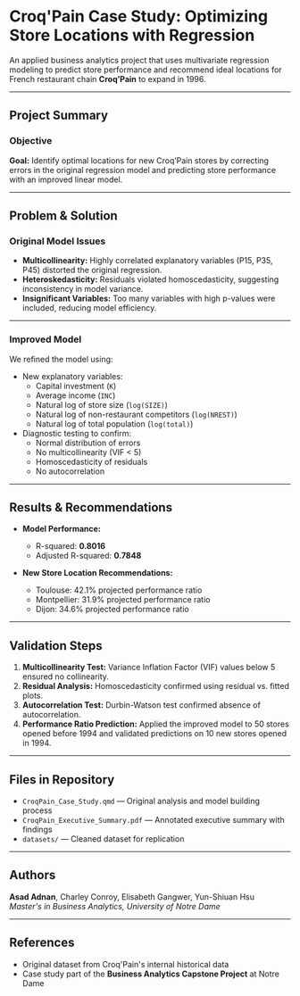 # Croq'Pain Case Study: Optimizing Store Locations with Regression

An applied business analytics project that uses multivariate regression modeling to predict store performance and recommend ideal locations for French restaurant chain **Croq’Pain** to expand in 1996.

---

## Project Summary

### Objective
**Goal:** Identify optimal locations for new Croq’Pain stores by correcting errors in the original regression model and predicting store performance with an improved linear model.

---

## Problem & Solution

### Original Model Issues
- **Multicollinearity:** Highly correlated explanatory variables (P15, P35, P45) distorted the original regression.
- **Heteroskedasticity:** Residuals violated homoscedasticity, suggesting inconsistency in model variance.
- **Insignificant Variables:** Too many variables with high p-values were included, reducing model efficiency.

---

### Improved Model
We refined the model using:
- New explanatory variables:
  - Capital investment (`K`)
  - Average income (`INC`)
  - Natural log of store size (`log(SIZE)`)
  - Natural log of non-restaurant competitors (`log(NREST)`)
  - Natural log of total population (`log(total)`)
- Diagnostic testing to confirm:
  - Normal distribution of errors
  - No multicollinearity (VIF < 5)
  - Homoscedasticity of residuals
  - No autocorrelation

---

## Results & Recommendations

- **Model Performance:**
  - R-squared: **0.8016**
  - Adjusted R-squared: **0.7848**

- **New Store Location Recommendations:**
  - Toulouse: 42.1% projected performance ratio
  - Montpellier: 31.9% projected performance ratio
  - Dijon: 34.6% projected performance ratio

---

## Validation Steps

1. **Multicollinearity Test:** Variance Inflation Factor (VIF) values below 5 ensured no collinearity.
2. **Residual Analysis:** Homoscedasticity confirmed using residual vs. fitted plots.
3. **Autocorrelation Test:** Durbin-Watson test confirmed absence of autocorrelation.
4. **Performance Ratio Prediction:** Applied the improved model to 50 stores opened before 1994 and validated predictions on 10 new stores opened in 1994.

---

## Files in Repository

- `CroqPain_Case_Study.qmd` — Original analysis and model building process
- `CroqPain_Executive_Summary.pdf` — Annotated executive summary with findings
- `datasets/` — Cleaned dataset for replication

---

## Authors

**Asad Adnan**, Charley Conroy, Elisabeth Gangwer, Yun-Shiuan Hsu  
*Master's in Business Analytics, University of Notre Dame*

---

## References
- Original dataset from Croq'Pain's internal historical data
- Case study part of the **Business Analytics Capstone Project** at Notre Dame
